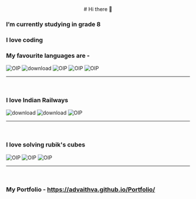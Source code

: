<center> # Hi there 👋 </center>

 ### I’m currently studying in grade 8
 ### I love coding
 ### My favourite languages are - 
 ![OIP](https://user-images.githubusercontent.com/97515865/202095356-a488935d-e8e5-448a-ba20-eda9d4a981ff.jpg) ![download](https://user-images.githubusercontent.com/97515865/202093681-0420d3d0-ea4a-4555-b435-fcbc0a2db2f6.jpg) ![OIP](https://user-images.githubusercontent.com/97515865/202093717-cc3aa096-76f9-4ecf-a14f-5a6c4fe2227d.jpg) ![OIP](https://user-images.githubusercontent.com/97515865/202093763-f2d4c23a-2959-4269-ae8b-9e1c9c81d3e0.jpg)                                  ![OIP](https://user-images.githubusercontent.com/97515865/206830181-b1a24ea5-af3e-4f41-bb0a-f0c083a84dc7.jpg)
<br><hr><br>
### I love Indian Railways 
![download](https://user-images.githubusercontent.com/97515865/206830666-e1adeec6-380c-40d9-8c61-2397b5e35c62.jpg) ![download](https://user-images.githubusercontent.com/97515865/206830679-10e5c0f7-9dd8-41e0-b987-c37a7b942c9d.jpg)  ![OIP](https://user-images.githubusercontent.com/97515865/206830694-845b2d54-e406-4e2d-934c-b6b4d2881c0e.jpg)
<br><hr><br>
### I love solving rubik's cubes
![OIP](https://user-images.githubusercontent.com/97515865/206830777-ef6c8879-f450-481a-9660-33f2aa02b5fa.jpg) ![OIP](https://user-images.githubusercontent.com/97515865/206830814-52558127-20a7-4f87-95cd-8cecb5b90a97.jpg) ![OIP](https://user-images.githubusercontent.com/97515865/206830839-40b4f149-a278-4fc8-998f-7e8f8a6742fa.jpg)
<br><hr><br>
### My Portfolio - https://advaithva.github.io/Portfolio/







